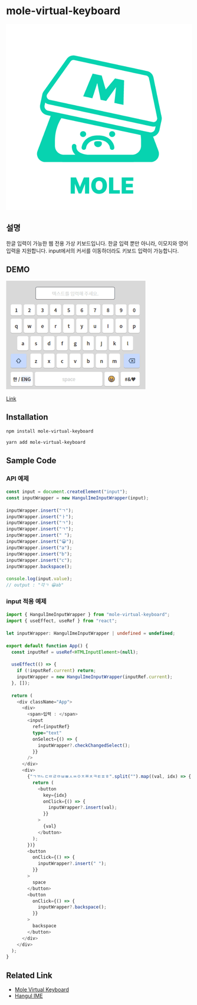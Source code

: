 # mole-virtual-keyboard

![logo](./docs/logo.png)

## 설명

한글 입력이 가능한 웹 전용 가상 키보드입니다. 한글 입력 뿐만 아니라, 이모지와 영어 입력을 지원합니다. input에서의 커서를 이동하더라도 키보드 입력이 가능합니다.

## DEMO

![UI 적용 예](./docs/demo.gif "UI 적용 예")

[Link](https://x42ky.csb.app/)

## Installation

```
npm install mole-virtual-keyboard
```

```
yarn add mole-virtual-keyboard
```

## Sample Code

### API 예제

```ts
const input = document.createElement("input");
const inputWrapper = new HangulImeInputWrapper(input);

inputWrapper.insert("ㄱ");
inputWrapper.insert("ㅏ");
inputWrapper.insert("ㄱ");
inputWrapper.insert("ㄱ");
inputWrapper.insert(" ");
inputWrapper.insert("😀");
inputWrapper.insert("a");
inputWrapper.insert("b");
inputWrapper.insert("c");
inputWrapper.backspace();

console.log(input.value);
// output : "각ㄱ 😀ab"
```

### input 적용 예제

```ts
import { HangulImeInputWrapper } from "mole-virtual-keyboard";
import { useEffect, useRef } from "react";

let inputWrapper: HangulImeInputWrapper | undefined = undefined;

export default function App() {
  const inputRef = useRef<HTMLInputElement>(null);

  useEffect(() => {
    if (!inputRef.current) return;
    inputWrapper = new HangulImeInputWrapper(inputRef.current);
  }, []);

  return (
    <div className="App">
      <div>
        <span>입력 : </span>
        <input
          ref={inputRef}
          type="text"
          onSelect={() => {
            inputWrapper?.checkChangedSelect();
          }}
        />
      </div>
      <div>
        {"ㄱㄲㄴㄷㄸㄹㅁㅂㅃㅅㅆㅇㅈㅉㅊㅋㅌㅍㅎ".split("").map((val, idx) => {
          return (
            <button
              key={idx}
              onClick={() => {
                inputWrapper?.insert(val);
              }}
            >
              {val}
            </button>
          );
        })}
        <button
          onClick={() => {
            inputWrapper?.insert(" ");
          }}
        >
          space
        </button>
        <button
          onClick={() => {
            inputWrapper?.backspace();
          }}
        >
          backspace
        </button>
      </div>
    </div>
  );
}
```

## Related Link

- [Mole Virtual Keyboard](https://github.com/huinalam/mole-virtual-keyboard)
- [Hangul IME](https://github.com/huinalam/hangul-ime)
